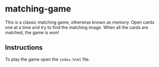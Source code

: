 # matching-game
This is a classic matching game, otherwise known as memory. Open cards one at a time and try to find the matching image. When all the cards are matched, the game is won!

## Instructions
To play the game open the `index.html` file. 
